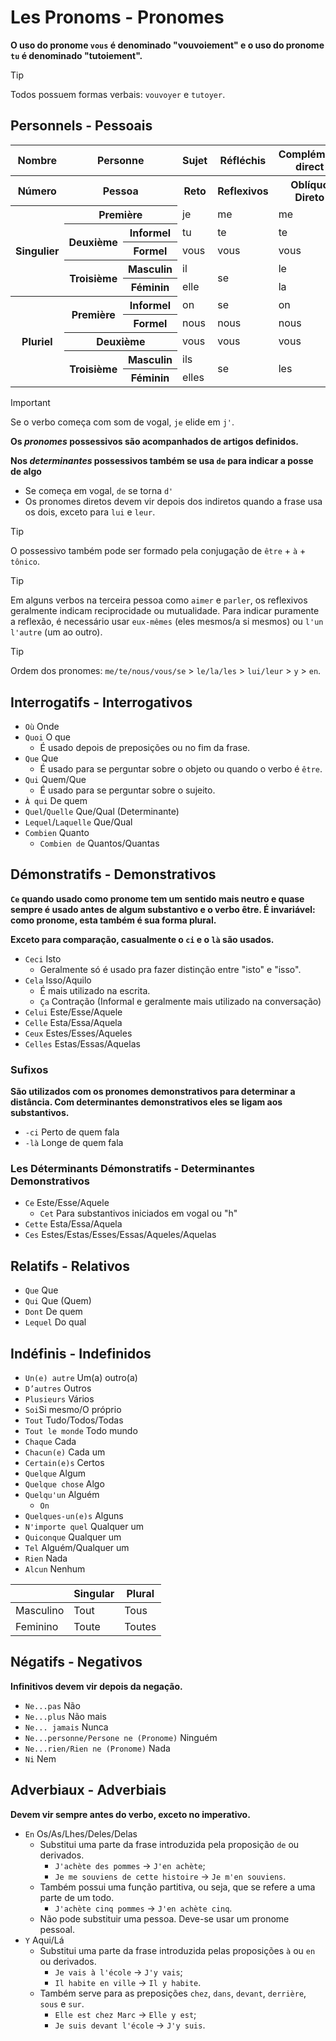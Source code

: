 # Les Pronoms - Pronomes

**O uso do pronome `vous` é denominado "vouvoiement" e o uso do pronome `tu` é denominado "tutoiement".**

> [!TIP]
> Todos possuem formas verbais: `vouvoyer` e `tutoyer`.

## Personnels - Pessoais

<table>
    <thead>
        <tr>
            <th>Nombre</th>
            <th colspan="2">Personne</th>
            <th>Sujet</th>
            <th>Réfléchis</th>
            <th>Complément direct</th>
            <th>Complément Indirect</th>
            <th>Tonique</th>
            <th>Déterminants Possessifs</th>
            <th>Possessifs</th>
        </tr>
    </thead>
    <tr>
        <th>Número</th>
        <th colspan="2">Pessoa</th>
        <th>Reto</th>
        <th>Reflexivos</th>
        <th>Oblíquo Direto</th>
        <th>Oblíquo Indireto</th>
        <th>Tônicos ou disjuntivos</th>
        <th>Determinantes Possessivos</th>
        <th>Possessivos</th>
    </tr>
    <tr>
        <th rowspan="5">Singulier</th>
        <th colspan="2">Première</th>
        <td>je</td>
        <td>me</td>
        <td>me</td>
        <td>me</td>
        <td>moi</td>
        <td>mon/ma/mes</td>
        <td>mien/mienne</td>
    </tr>
    <tr>
        <th rowspan="2">Deuxième</th>
        <th>Informel</th>
        <td>tu</td>
        <td>te</td>
        <td>te</td>
        <td>te</td>
        <td>toi</td>
        <td>ton/ta/tes</td>
        <td>tien/tienne</td>
    </tr>
    <tr>
        <th>Formel</th>
        <td>vous</td>
        <td>vous</td>
        <td>vous</td>
        <td>vous</td>
        <td>vous</td>
        <td>votre/vos</td>
        <td>vôtre</td>
    </tr>
    <tr>
        <th rowspan="2">Troisième</th>
        <th>Masculin</th>
        <td>il</td>
        <td rowspan="2">se</td>
        <td>le</td>
        <td rowspan="2">lui</td>
        <td>lui</td>
        <td rowspan="2">son/sa/ses</td>
        <td rowspan="2">sien/sienne</td>
    </tr>
    <tr>
        <th>Féminin</th>
        <td>elle</td>
        <td>la</td>
        <td>elle</td>
    </tr>
    <tr>
        <th rowspan="5">Pluriel</th>
        <th rowspan="2">Première</th>
        <th>Informel</th>
        <td>on</td>
        <td>se</td>
        <td>on</td>
        <td colspan="4"></td>
    </tr>
    <tr>
        <th>Formel</th>
        <td>nous</td>
        <td>nous</td>
        <td>nous</td>
        <td>nous</td>
        <td>nous</td>
        <td>notre/nos</td>
        <td>nôtre</td>
    </tr>
    <tr>
        <th colspan="2">Deuxième</th>
        <td>vous</td>
        <td>vous</td>
        <td>vous</td>
        <td>vous</td>
        <td>vous</td>
        <td>votre/vos</td>
        <td>vôtre</td>
    </tr>
    <tr>
        <th rowspan="2">Troisième</th>
        <th>Masculin</th>
        <td>ils</td>
        <td rowspan="2">se</td>
        <td rowspan="2">les</td>
        <td rowspan="2">leur</td>
        <td>eux</td>
        <td rowspan="2">leur/leurs</td>
        <td rowspan="2">leur</td>
    </tr>
    <tr>
        <th>Féminin</th>
        <td>elles</td>
        <td>elles</td>
    </tr>
</table>

> [!IMPORTANT]
> Se o verbo começa com som de vogal, `je` elide em `j'`.

**Os _pronomes_ possessivos são acompanhados de artigos definidos.**

**Nos _determinantes_ possessivos também se usa `de` para indicar a posse de algo**

-   Se começa em vogal, `de` se torna `d'`
-   Os pronomes diretos devem vir depois dos indiretos quando a frase usa os dois, exceto para `lui` e `leur`.

> [!TIP]
> O possessivo também pode ser formado pela conjugação de `être` + `à` + `tônico`.

> [!TIP]
> Em alguns verbos na terceira pessoa como `aimer` e `parler`, os reflexivos geralmente indicam reciprocidade ou mutualidade. Para indicar puramente a reflexão, é necessário usar `eux-mêmes` (eles mesmos/a si mesmos) ou `l'un l'autre` (um ao outro).

> [!TIP]
> Ordem dos pronomes: `me/te/nous/vous/se` > `le/la/les` > `lui/leur` > `y` > `en`.

## Interrogatifs - Interrogativos

-   `Où` Onde
-   `Quoi` O que
    -   É usado depois de preposições ou no fim da frase.
-   `Que` Que
    -   É usado para se perguntar sobre o objeto ou quando o verbo é `être`.
-   `Qui` Quem/Que
    -   É usado para se perguntar sobre o sujeito.
-   `À qui` De quem
-   `Quel`/`Quelle` Que/Qual (Determinante)
-   `Lequel`/`Laquelle` Que/Qual
-   `Combien` Quanto
    -   `Combien de` Quantos/Quantas

## Démonstratifs - Demonstrativos

**`Ce` quando usado como pronome tem um sentido mais neutro e quase sempre é usado antes de algum substantivo e o verbo être. É invariável: como pronome, esta também é sua forma plural.**

**Exceto para comparação, casualmente o `ci` e o `là` são usados.**

-   `Ceci` Isto
    -   Geralmente só é usado pra fazer distinção entre "isto" e "isso".
-   `Cela` Isso/Aquilo
    -   É mais utilizado na escrita.
    -   `Ça` Contração (Informal e geralmente mais utilizado na conversação)
-   `Celui` Este/Esse/Aquele
-   `Celle` Esta/Essa/Aquela
-   `Ceux` Estes/Esses/Aqueles
-   `Celles` Estas/Essas/Aquelas

### Sufixos

**São utilizados com os pronomes demonstrativos para determinar a distância. Com determinantes demonstrativos eles se ligam aos substantivos.**

-   `-ci` Perto de quem fala
-   `-là` Longe de quem fala

### Les Déterminants Démonstratifs - Determinantes Demonstrativos

-   `Ce` Este/Esse/Aquele
    -   `Cet` Para substantivos iniciados em vogal ou "h"
-   `Cette` Esta/Essa/Aquela
-   `Ces` Estes/Estas/Esses/Essas/Aqueles/Aquelas

## Relatifs - Relativos

-   `Que` Que
-   `Qui` Que (Quem)
-   `Dont` De quem
-   `Lequel` Do qual

## Indéfinis - Indefinidos

-   `Un(e) autre` Um(a) outro(a)
-   `D’autres` Outros
-   `Plusieurs` Vários
-   `Soi`Si mesmo/O próprio
-   `Tout` Tudo/Todos/Todas
-   `Tout le monde` Todo mundo
-   `Chaque` Cada
-   `Chacun(e)` Cada um
-   `Certain(e)s` Certos
-   `Quelque` Algum
-   `Quelque chose` Algo
-   `Quelqu'un` Alguém
    -   `On`
-   `Quelques-un(e)s` Alguns
-   `N'importe quel` Qualquer um
-   `Quiconque` Qualquer um
-   `Tel` Alguém/Qualquer um
-   `Rien` Nada
-   `Alcun` Nenhum

|           | Singular | Plural |
| --------- | -------- | ------ |
| Masculino | Tout     | Tous   |
| Feminino  | Toute    | Toutes |

## Négatifs - Negativos

**Infinitivos devem vir depois da negação.**

-   `Ne...pas` Não
-   `Ne...plus` Não mais
-   `Ne... jamais` Nunca
-   `Ne...personne/Persone ne (Pronome)` Ninguém
-   `Ne...rien/Rien ne (Pronome)` Nada
-   `Ni` Nem

## Adverbiaux - Adverbiais

**Devem vir sempre antes do verbo, exceto no imperativo.**

-   `En` Os/As/Lhes/Deles/Delas
    -   Substitui uma parte da frase introduzida pela proposição `de` ou derivados.
        -   `J'achète des pommes` → `J'en achète`;
        -   `Je me souviens de cette histoire` → `Je m'en souviens`.
    -   Também possui uma função partitiva, ou seja, que se refere a uma parte de um todo.
        -   `J'achète cinq pommes` → `J'en achète cinq`.
    -   Não pode substituir uma pessoa. Deve-se usar um pronome pessoal.
-   `Y` Aqui/Lá
    -   Substitui uma parte da frase introduzida pelas proposições `à` ou `en` ou derivados.
        -   `Je vais à l'école` → `J'y vais`;
        -   `Il habite en ville` → `Il y habite`.
    -   Também serve para as preposições `chez`, `dans`, `devant`, `derrière`, `sous` e `sur`.
        -   `Elle est chez Marc` → `Elle y est`;
        -   `Je suis devant l'école` → `J'y suis`.
